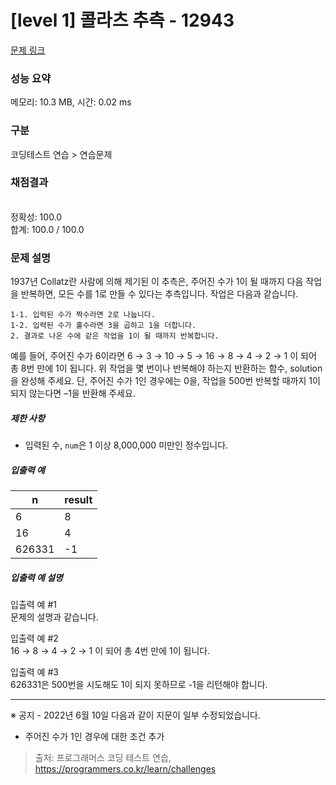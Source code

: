 # [level 1] 콜라츠 추측 - 12943 

[문제 링크](https://school.programmers.co.kr/learn/courses/30/lessons/12943) 

### 성능 요약

메모리: 10.3 MB, 시간: 0.02 ms

### 구분

코딩테스트 연습 > 연습문제

### 채점결과

<br/>정확성: 100.0<br/>합계: 100.0 / 100.0

### 문제 설명

<p style="user-select: auto;">1937년 Collatz란 사람에 의해 제기된 이 추측은, 주어진 수가 1이 될 때까지 다음 작업을 반복하면, 모든 수를 1로 만들 수 있다는 추측입니다. 작업은 다음과 같습니다. </p>
<div class="highlight" style="user-select: auto;"><pre class="codehilite" style="user-select: auto;"><code style="user-select: auto;">1-1. 입력된 수가 짝수라면 2로 나눕니다. 
1-2. 입력된 수가 홀수라면 3을 곱하고 1을 더합니다. 
2. 결과로 나온 수에 같은 작업을 1이 될 때까지 반복합니다. 
</code></pre></div>
<p style="user-select: auto;">예를 들어, 주어진 수가 6이라면 6 → 3 → 10 → 5 → 16 → 8 → 4 → 2 → 1 이 되어 총 8번 만에 1이 됩니다. 위 작업을 몇 번이나 반복해야 하는지 반환하는 함수, solution을 완성해 주세요. 단, 주어진 수가 1인 경우에는 0을, 작업을 500번 반복할 때까지 1이 되지 않는다면 –1을 반환해 주세요. </p>

<h5 style="user-select: auto;">제한 사항</h5>

<ul style="user-select: auto;">
<li style="user-select: auto;">입력된 수, <code style="user-select: auto;">num</code>은 1 이상 8,000,000 미만인 정수입니다. </li>
</ul>

<h5 style="user-select: auto;">입출력 예</h5>
<table class="table" style="user-select: auto;">
        <thead style="user-select: auto;"><tr style="user-select: auto;">
<th style="user-select: auto;">n</th>
<th style="user-select: auto;">result</th>
</tr>
</thead>
        <tbody style="user-select: auto;"><tr style="user-select: auto;">
<td style="user-select: auto;">6</td>
<td style="user-select: auto;">8</td>
</tr>
<tr style="user-select: auto;">
<td style="user-select: auto;">16</td>
<td style="user-select: auto;">4</td>
</tr>
<tr style="user-select: auto;">
<td style="user-select: auto;">626331</td>
<td style="user-select: auto;">-1</td>
</tr>
</tbody>
      </table>
<h5 style="user-select: auto;">입출력 예 설명</h5>

<p style="user-select: auto;">입출력 예 #1 <br style="user-select: auto;">
문제의 설명과 같습니다. </p>

<p style="user-select: auto;">입출력 예 #2 <br style="user-select: auto;">
16 → 8 → 4 → 2 → 1 이 되어 총 4번 만에 1이 됩니다. </p>

<p style="user-select: auto;">입출력 예 #3 <br style="user-select: auto;">
626331은 500번을 시도해도 1이 되지 못하므로 -1을 리턴해야 합니다.</p>

<hr style="user-select: auto;">

<p style="user-select: auto;">※ 공지 - 2022년 6월 10일 다음과 같이 지문이 일부 수정되었습니다.</p>

<ul style="user-select: auto;">
<li style="user-select: auto;">주어진 수가 1인 경우에 대한 조건 추가</li>
</ul>


> 출처: 프로그래머스 코딩 테스트 연습, https://programmers.co.kr/learn/challenges